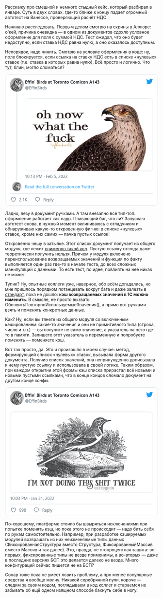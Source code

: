 ﻿Расскажу про смешной и немного стыдный кейс, который разбирал в январе. Суть в двух словах: где-то ближе к концу падает огромный автотест на Ванессе, проверяющий расчёт НДС.

Начинаю расследовать. Первым делом смотрю на скрины в Аллюре: о'кей, причина очевидна — в одном из документов сдохло условное оформление для поля с суммой НДС. Тест ожидал, что оно будет недоступно, если ставка НДС равна нулю, а оно оказалось доступным.

Непорядок, надо чинить. Смотрю на условие оформления в коде: ну, поле блокируется, если ссылка на ставку НДС есть в списке «нулевых» ставок (т.е. ставка в которых равна нулю). Всё просто и логично. Что тут, блин, могло сломаться?

[![Твит](snap-tweet-EffinBirds-1489980393675702281.png)](https://twitter.com/EffinBirds/status/1489980393675702281)

Ладно, лезу в документ ручками. А там внезапно всё тип-топ: оформление работает как надо. Плавающий баг, что ли? Запускаю автотест снова, в нужный момент вклиниваюсь с отладчиком и обнаруживаю какую-то откровенную фигню: в списке «нулевых» ставок, кроме них самих — пачка пустых ссылок! 

Откровенно чешу в затылке. Этот список документ получает из общего модуля, где лежит [примерно такой код](https://gist.github.com/vkostyanetsky/5ec036ee148606aad9caefbc9305bfb0). Пустую ссылку отсюда даже теоретически получить нельзя. Причем у модуля включено переиспользование возвращаемых значений и функция по факту выполняется один раз где-то в начале теста, до всех сложных манипуляций с данными. То есть тест, по идее, повлиять на неё никак не может.

Тупик? Ну, опытные коллеги уже, наверное, обо всём догадались, но мне пришлось порядком потанцевать вокруг бага и даже залезть в [стандарт](https://its.1c.ru/db/v8std/content/724/hdoc), пока не дошло: **кэш возвращаемых значений в 1С можно изменить**. В смысле, не просто вызвать ОбновитьПовторноИспользуемыеЗначения(), а прямо вот ручками взять и поменять конкретные данные.

Как? Ну, если вы тянете из общего модуля со включенным кэшированием какие-то значения и они не примитивного типа (строка, число и т.п.) — вы получите не само значение, а указатель на него где-то в памяти. Запишете этот указатель в переменную и попробуете поменять — поменяете кэш.

Вот так просто, да. Это и произошло в моем случае: метод, формирующий список «нулевых» ставок, вызывала форма другого документа. Получив список значений, она непринужденно дописывала к нему пустую ссылку и использовала в своей логике. Таким образом, при каждом открытии этой формы кэш списка прирастал всё новыми и новыми пустыми ссылками, что в конце концов сломало документ на другом конце конфы.

[![Твит](snap-tweet-EffinBirds-1488165946342662144.png)](https://twitter.com/EffinBirds/status/1488165946342662144)

По-хорошему, платформе стоило бы швыряться исключениями при попытке поменять кэш, но пока этого не происходит — надо бить себя по рукам самостоятельно. Например, при разработке кэшируемых модулей возвращать из них неизменяемые типы данных (ФиксированнаяСтруктура вместо Структура, ФиксированныйМассив вместо Массив и так далее). Это, правда, не стопроцентная защита: во-первых, фиксированные типы не везде применимы, а во-вторых — даже в последних версиях БСП это делается далеко не везде. Много конфигураций сейчас пишется не на БСП?

Сонар тоже пока не умеет ловить проблему, а про менее популярные средства я вообще молчу. Никакой серебрянной пули, короче — следим за своим кодом, поглядываем в код коллег и стараемся не забывать об ещё одном изящном способе бахнуть себе в ногу.